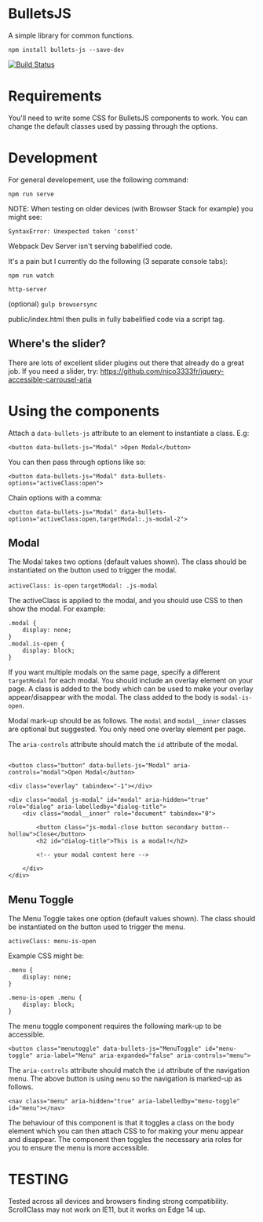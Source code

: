 # BulletsJS
A simple library for common functions.

`npm install bullets-js --save-dev`

[![Build Status](https://travis-ci.org/brightonmike/BulletsJS.svg?branch=master)](https://travis-ci.org/brightonmike/BulletsJS)

Requirements
============

You'll need to write some CSS for BulletsJS components to work. You can change the default classes used by passing through the options.

Development
===========

For general developement, use the following command:

`npm run serve`


NOTE:
When testing on older devices (with Browser Stack for example) you might see:

`SyntaxError: Unexpected token 'const'`

Webpack Dev Server isn't serving babelified code.

It's a pain but I currently do the following (3 separate console tabs):

`npm run watch`

`http-server`

(optional)
`gulp browsersync`

public/index.html then pulls in fully babelified code via a script tag.

Where's the slider?
-------------------

There are lots of excellent slider plugins out there that already do a great job. If you need a slider, try: https://github.com/nico3333fr/jquery-accessible-carrousel-aria


Using the components
====================

Attach a `data-bullets-js` attribute to an element to instantiate a class. E.g:

`<button data-bullets-js="Modal" >Open Modal</button>`

You can then pass through options like so:

`<button data-bullets-js="Modal" data-bullets-options="activeClass:open">`

Chain options with a comma:

`<button data-bullets-js="Modal" data-bullets-options="activeClass:open,targetModal:.js-modal-2">`

Modal
-----

The Modal takes two options (default values shown). The class should be instantiated on the button used to trigger the modal.

`activeClass: is-open`
`targetModal: .js-modal`

The activeClass is applied to the modal, and you should use CSS to then show the modal. For example:

```
.modal {
	display: none;
}
.modal.is-open {
	display: block;
}
```

If you want multiple modals on the same page, specify a different `targetModal` for each modal. You should include an overlay element on your page. A class is added to the body which can be used to make your overlay appear/disappear with the modal. The class added to the body is `modal-is-open`.

Modal mark-up should be as follows. The `modal` and `modal__inner` classes are optional but suggested. You only need one overlay element per page.

The `aria-controls` attribute should match the `id` attribute of the modal.

```

<button class="button" data-bullets-js="Modal" aria-controls="modal">Open Modal</button>

<div class="overlay" tabindex="-1"></div>

<div class="modal js-modal" id="modal" aria-hidden="true" role="dialog" aria-labelledby="dialog-title">		
	<div class="modal__inner" role="document" tabindex="0">

		<button class="js-modal-close button secondary button--hollow">Close</button>
		<h2 id="dialog-title">This is a modal!</h2>

		<!-- your modal content here -->

	</div>
</div>
```

Menu Toggle
-----------

The Menu Toggle takes one option (default values shown). The class should be instantiated on the button used to trigger the menu.

`activeClass: menu-is-open`

Example CSS might be:

```
.menu {
	display: none;
}

.menu-is-open .menu {
	display: block;
}
```

The menu toggle component requires the following mark-up to be accessible.

```
<button class="menutoggle" data-bullets-js="MenuToggle" id="menu-toggle" aria-label="Menu" aria-expanded="false" aria-controls="menu">
```

The `aria-controls` attribute should match the `id` attribute of the navigation menu. The above button is using `menu` so the navigation is marked-up as follows.

```
<nav class="menu" aria-hidden="true" aria-labelledby="menu-toggle" id="menu"></nav>
```

The behaviour of this component is that it toggles a class on the body element which you can then attach CSS to for making your menu appear and disappear. The component then toggles the necessary aria roles for you to ensure the menu is more accessible.


TESTING
=======

Tested across all devices and browsers finding strong compatibility. ScrollClass may not work on IE11, but it works on Edge 14 up.






